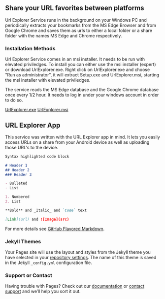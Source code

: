 ## Share your URL favorites between platforms

Url Explorer Service runs in the background on your Windows PC and periodically extracts your bookmarks from the MS Edge Browser and from Google Chrome and saves them as urls to either a local folder or a share folder with the names MS Edge and Chrome respectively.   

### Installation Methods

Url Explorer Service comes in an msi installer. It needs to be run with elevated priviledges. To install you can either use the msi installer (expert) or download UrlExplorer.exe. Right click on UrlExplorer.exe and choose "Run as administrator", it will extract Setup.exe and UrlExplorer.msi, starting the msi installer with elevated priviledges. 

The service reads the MS Edge database and the Google Chrome database once every 1/2 hour.  It needs to log in under your windows account in order to do so.  

[UrlExplorer.exe](https://github.com/CraigNSt/Url-Explorer-Service/releases/download/1.0.0.5/UrlExplorer.exe)   [UrlExplorer.msi](https://github.com/CraigNSt/Url-Explorer-Service/releases/download/1.0.0.5/UrlExplorer.msi)

##  URL Explorer App

This service was written with the URL Explorer app in mind.  It lets you easily access URLs on a share from your Android device as well as uploading those URL's to the device.

```markdown
Syntax highlighted code block

# Header 1
## Header 2
### Header 3

- Bulleted
- List

1. Numbered
2. List

**Bold** and _Italic_ and `Code` text

[Link](url) and ![Image](src)
```

For more details see [GitHub Flavored Markdown](https://guides.github.com/features/mastering-markdown/).

### Jekyll Themes

Your Pages site will use the layout and styles from the Jekyll theme you have selected in your [repository settings](https://github.com/CraigNSt/Url-Explorer-Service/settings). The name of this theme is saved in the Jekyll `_config.yml` configuration file.

### Support or Contact

Having trouble with Pages? Check out our [documentation](https://help.github.com/categories/github-pages-basics/) or [contact support](https://github.com/contact) and we’ll help you sort it out.
